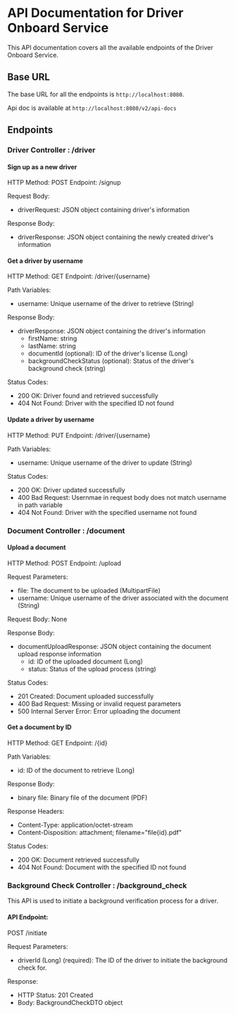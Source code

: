 # API Documentation for Driver Onboard Service

This API documentation covers all the available endpoints of the Driver Onboard Service.

## Base URL

The base URL for all the endpoints is `http://localhost:8080`.

Api doc is available at `http://localhost:8080/v2/api-docs`

## Endpoints

### Driver Controller :  /driver
#### Sign up as a new driver
HTTP Method: POST
Endpoint: /signup

Request Body:
- driverRequest: JSON object containing driver's information


Response Body:
- driverResponse: JSON object containing the newly created driver's information


#### Get a driver by username

HTTP Method: GET
Endpoint: /driver/{username}

Path Variables:
- username: Unique username of the driver to retrieve (String)

Response Body:
- driverResponse: JSON object containing the driver's information
    - firstName: string
    - lastName: string
    - documentId (optional): ID of the driver's license (Long)
    - backgroundCheckStatus (optional): Status of the driver's background check (string)

Status Codes:
- 200 OK: Driver found and retrieved successfully
- 404 Not Found: Driver with the specified ID not found

#### Update a driver by username

HTTP Method: PUT
Endpoint: /driver/{username}

Path Variables:
- username: Unique username of the driver to update (String)

Status Codes:
- 200 OK: Driver updated successfully
- 400 Bad Request: Usernmae in request body does not match username in path variable
- 404 Not Found: Driver with the specified username not found


### Document Controller :  /document

#### Upload a document

HTTP Method: POST
Endpoint: /upload

Request Parameters:
- file: The document to be uploaded (MultipartFile)
- username: Unique username of the driver associated with the document (String)

Request Body: None

Response Body:
- documentUploadResponse: JSON object containing the document upload response information
    - id: ID of the uploaded document (Long)
    - status: Status of the upload process (string)

Status Codes:
- 201 Created: Document uploaded successfully
- 400 Bad Request: Missing or invalid request parameters
- 500 Internal Server Error: Error uploading the document


#### Get a document by ID

HTTP Method: GET
Endpoint: /{id}

Path Variables:
- id: ID of the document to retrieve (Long)

Response Body:
- binary file: Binary file of the document (PDF)

Response Headers:
- Content-Type: application/octet-stream
- Content-Disposition: attachment; filename="file{id}.pdf"

Status Codes:
- 200 OK: Document retrieved successfully
- 404 Not Found: Document with the specified ID not found


### Background Check Controller :  /background_check
This API is used to initiate a background verification process for a driver.

#### API Endpoint:
POST /initiate

Request Parameters:
- driverId (Long) (required): The ID of the driver to initiate the background check for.

Response:
- HTTP Status: 201 Created
- Body: BackgroundCheckDTO object
